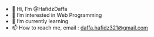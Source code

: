 - 👋 Hi, I’m @HafidzDaffa
- 👀 I’m interested in Web Programming
- 🌱 I’m currently learning 
- 📫 How to reach me, email : daffa.hafidz321@gmail.com

<!---
HafidzDaffa/HafidzDaffa is a ✨ special ✨ repository because its `README.md` (this file) appears on your GitHub profile.
You can click the Preview link to take a look at your changes.
--->
